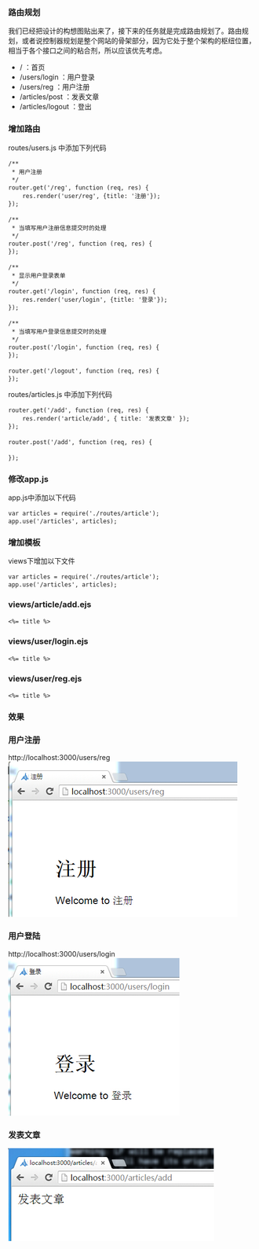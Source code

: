 ### 路由规划
我们已经把设计的构想图贴出来了，接下来的任务就是完成路由规划了。路由规划，或者说控制器规划是整个网站的骨架部分，因为它处于整个架构的枢纽位置，相当于各个接口之间的粘合剂，所以应该优先考虑。

- / ：首页
- /users/login ：用户登录
- /users/reg ：用户注册
- /articles/post ：发表文章
- /articles/logout ：登出

### 增加路由
routes/users.js 中添加下列代码
```
/**
 * 用户注册
 */
router.get('/reg', function (req, res) {
    res.render('user/reg', {title: '注册'});
});

/**
 * 当填写用户注册信息提交时的处理
 */
router.post('/reg', function (req, res) {
});

/**
 * 显示用户登录表单
 */
router.get('/login', function (req, res) {
    res.render('user/login', {title: '登录'});
});

/**
 * 当填写用户登录信息提交时的处理
 */
router.post('/login', function (req, res) {
});

router.get('/logout', function (req, res) {
});
```
routes/articles.js 中添加下列代码

```
router.get('/add', function (req, res) {
    res.render('article/add', { title: '发表文章' });
});

router.post('/add', function (req, res) {

});
```

### 修改app.js

app.js中添加以下代码
```
var articles = require('./routes/article');
app.use('/articles', articles);

```
### 增加模板
views下增加以下文件
```
var articles = require('./routes/article');
app.use('/articles', articles);
```
### views/article/add.ejs

```
<%= title %>
```

### views/user/login.ejs

```
<%= title %>
```

### views/user/reg.ejs

```
<%= title %>
```
### 效果
### 用户注册
http://localhost:3000/users/reg
![image](/reg.jpg)
### 用户登陆
http://localhost:3000/users/login
![image](/login.jpg)
### 发表文章
![image](/articleadd.jpg)


